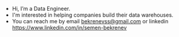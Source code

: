 - Hi, I’m a Data Engineer.
- I'm interested in helping companies build their data warehouses.
- You can reach me by email bekrenevss@gmail.com or linkedin https://www.linkedin.com/in/semen-bekrenev

<!---
bekrenevss/bekrenevss is a ✨ special ✨ repository because its `README.md` (this file) appears on your GitHub profile.
You can click the Preview link to take a look at your changes.
--->
